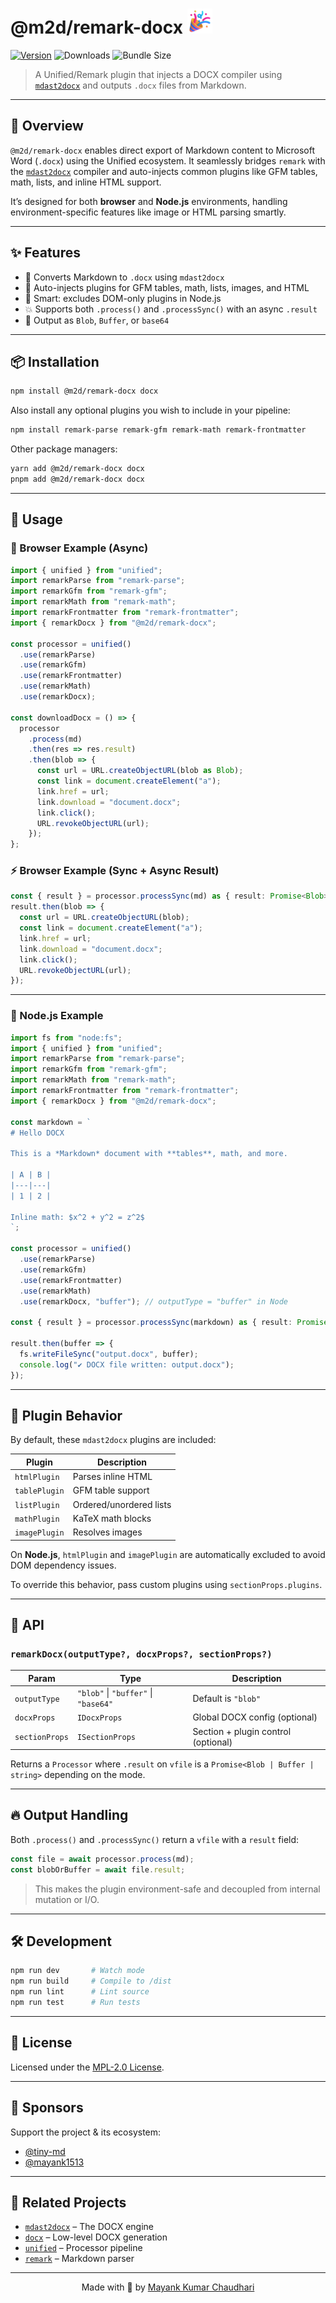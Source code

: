 # @m2d/remark-docx <img src="https://raw.githubusercontent.com/mayank1513/mayank1513/main/popper.png" height="40"/>

[![Version](https://img.shields.io/npm/v/@m2d/remark-docx?color=green)](https://www.npmjs.com/package/@m2d/remark-docx)
![Downloads](https://img.shields.io/npm/d18m/@m2d/remark-docx)
![Bundle Size](https://img.shields.io/bundlephobia/minzip/@m2d/remark-docx)

> A Unified/Remark plugin that injects a DOCX compiler using [`mdast2docx`](https://github.com/tiny-md/mdast2docx) and outputs `.docx` files from Markdown.

---

## 🧭 Overview

`@m2d/remark-docx` enables direct export of Markdown content to Microsoft Word (`.docx`) using the Unified ecosystem. It seamlessly bridges `remark` with the [`mdast2docx`](https://github.com/tiny-md/mdast2docx) compiler and auto-injects common plugins like GFM tables, math, lists, and inline HTML support.

It’s designed for both **browser** and **Node.js** environments, handling environment-specific features like image or HTML parsing smartly.

---

## ✨ Features

- 📄 Converts Markdown to `.docx` using `mdast2docx`
- 🔌 Auto-injects plugins for GFM tables, math, lists, images, and HTML
- 🧠 Smart: excludes DOM-only plugins in Node.js
- 💥 Supports both `.process()` and `.processSync()` with an async `.result`
- 🔄 Output as `Blob`, `Buffer`, or `base64`

---

## 📦 Installation

```bash
npm install @m2d/remark-docx docx
```

Also install any optional plugins you wish to include in your pipeline:

```bash
npm install remark-parse remark-gfm remark-math remark-frontmatter
```

Other package managers:

```bash
yarn add @m2d/remark-docx docx
pnpm add @m2d/remark-docx docx
```

---

## 🚀 Usage

### 🔗 Browser Example (Async)

```ts
import { unified } from "unified";
import remarkParse from "remark-parse";
import remarkGfm from "remark-gfm";
import remarkMath from "remark-math";
import remarkFrontmatter from "remark-frontmatter";
import { remarkDocx } from "@m2d/remark-docx";

const processor = unified()
  .use(remarkParse)
  .use(remarkGfm)
  .use(remarkFrontmatter)
  .use(remarkMath)
  .use(remarkDocx);

const downloadDocx = () => {
  processor
    .process(md)
    .then(res => res.result)
    .then(blob => {
      const url = URL.createObjectURL(blob as Blob);
      const link = document.createElement("a");
      link.href = url;
      link.download = "document.docx";
      link.click();
      URL.revokeObjectURL(url);
    });
};
```

### ⚡ Browser Example (Sync + Async Result)

```ts
const { result } = processor.processSync(md) as { result: Promise<Blob> };
result.then(blob => {
  const url = URL.createObjectURL(blob);
  const link = document.createElement("a");
  link.href = url;
  link.download = "document.docx";
  link.click();
  URL.revokeObjectURL(url);
});
```

---

### 🐢 Node.js Example

```ts
import fs from "node:fs";
import { unified } from "unified";
import remarkParse from "remark-parse";
import remarkGfm from "remark-gfm";
import remarkMath from "remark-math";
import remarkFrontmatter from "remark-frontmatter";
import { remarkDocx } from "@m2d/remark-docx";

const markdown = `
# Hello DOCX

This is a *Markdown* document with **tables**, math, and more.

| A | B |
|---|---|
| 1 | 2 |

Inline math: $x^2 + y^2 = z^2$
`;

const processor = unified()
  .use(remarkParse)
  .use(remarkGfm)
  .use(remarkFrontmatter)
  .use(remarkMath)
  .use(remarkDocx, "buffer"); // outputType = "buffer" in Node

const { result } = processor.processSync(markdown) as { result: Promise<Buffer> };

result.then(buffer => {
  fs.writeFileSync("output.docx", buffer);
  console.log("✔ DOCX file written: output.docx");
});
```

---

## 🧩 Plugin Behavior

By default, these `mdast2docx` plugins are included:

| Plugin        | Description             |
| ------------- | ----------------------- |
| `htmlPlugin`  | Parses inline HTML      |
| `tablePlugin` | GFM table support       |
| `listPlugin`  | Ordered/unordered lists |
| `mathPlugin`  | KaTeX math blocks       |
| `imagePlugin` | Resolves images         |

On **Node.js**, `htmlPlugin` and `imagePlugin` are automatically excluded to avoid DOM dependency issues.

To override this behavior, pass custom plugins using `sectionProps.plugins`.

---

## 📘 API

### `remarkDocx(outputType?, docxProps?, sectionProps?)`

| Param          | Type                                 | Description                         |
| -------------- | ------------------------------------ | ----------------------------------- |
| `outputType`   | `"blob"` \| `"buffer"` \| `"base64"` | Default is `"blob"`                 |
| `docxProps`    | `IDocxProps`                         | Global DOCX config (optional)       |
| `sectionProps` | `ISectionProps`                      | Section + plugin control (optional) |

Returns a `Processor` where `.result` on `vfile` is a `Promise<Blob | Buffer | string>` depending on the mode.

---

## 🔥 Output Handling

Both `.process()` and `.processSync()` return a `vfile` with a `result` field:

```ts
const file = await processor.process(md);
const blobOrBuffer = await file.result;
```

> This makes the plugin environment-safe and decoupled from internal mutation or I/O.

---

## 🛠 Development

```bash
npm run dev       # Watch mode
npm run build     # Compile to /dist
npm run lint      # Lint source
npm run test      # Run tests
```

---

## 📄 License

Licensed under the [MPL-2.0 License](https://www.mozilla.org/en-US/MPL/2.0/).

---

## 💖 Sponsors

Support the project & its ecosystem:

- [@tiny-md](https://github.com/sponsors/tiny-md)
- [@mayank1513](https://github.com/sponsors/mayank1513)

---

## 🔗 Related Projects

- [`mdast2docx`](https://github.com/tiny-md/mdast2docx) – The DOCX engine
- [`docx`](https://github.com/dolanmiu/docx) – Low-level DOCX generation
- [`unified`](https://unifiedjs.com) – Processor pipeline
- [`remark`](https://github.com/remarkjs/remark) – Markdown parser

---

<p align="center">Made with 💖 by <a href="https://mayank-chaudhari.vercel.app" target="_blank">Mayank Kumar Chaudhari</a></p>
